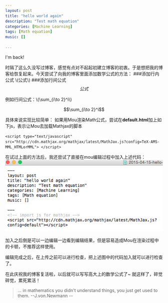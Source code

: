 ```yaml
---
layout: post
title: "hello world again"
description: "Test math equation"
categories: [Machine Learning]
tags: [Math equation]
music: []

---
```

I'm back!
<!-- more -->
时隔了这么久没写过博客，感觉有点对不起起初建立博客的初衷。于是想把我的博客给恢复起来。今天尝试了向我的博客里面添加数学公式的方法：
###添加行内公式
	\\(公式\\)
###添加行间公式
	$$公式$$

例如行间公式：\\(\sum_{i\to 2}^i\\)

$$\sum_{i\to 2}^i$$

具体来说实现比较简单：
如果用Mou渲染Math公式，尝试在**default.html**加上如下js，表示让Mou去加载Mathjax的脚本

`<script type="text/javascript"
 src="http://cdn.mathjax.org/mathjax/latest/MathJax.js?config=TeX-AMS-MML_HTMLorMML">
</script>`

在试过上面的方法后，我还尝试了直接在mou编辑过程中加入上述代码：
![image](/assets/images/2015-04-16-mathequa.png)

加入之后倒是可以一边编辑一边看到编辑结果，但是容易造成Mou在渲染过程中的卡顿，不推荐这样使用。

编辑完成之后，在上传之前可以进行检查，把上述图中的代码加入就可以进行检查了。

在此庆祝我的博客复活啦，以后就可以写写高大上的数学公式了~ 就这样了，碎觉碎觉，累死累活！

>... in mathematics you didn't understand things, you just get used to them. --J.von.Newmann 
--